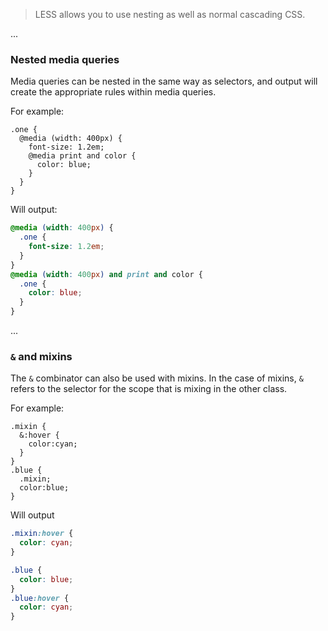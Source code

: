 > LESS allows you to use nesting as well as normal cascading CSS.

...

### Nested media queries

Media queries can be nested in the same way as selectors, and output will create the appropriate rules within media queries.

For example:

```less
.one {
  @media (width: 400px) {
    font-size: 1.2em;
    @media print and color {
      color: blue;
    }
  }
}
```

Will output:

```css
@media (width: 400px) {
  .one {
    font-size: 1.2em;
  }
}
@media (width: 400px) and print and color {
  .one {
    color: blue;
  }
}
```

...

### `&` and mixins

The `&` combinator can also be used with mixins. In the case of mixins, `&` refers to the selector for the scope that is mixing in the other class.

For example:

```less
.mixin {
  &:hover {
    color:cyan;
  }
}
.blue {
  .mixin;
  color:blue;
}

```

Will output

```css
.mixin:hover {
  color: cyan;
}

.blue {
  color: blue;
}
.blue:hover {
  color: cyan;
}
```
